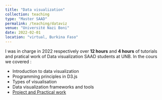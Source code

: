 ```yaml
---
title: "Data visualization"
collection: teaching
type: "Master SAAD"
permalink: /teaching/dataviz
venue: "Université Nazi Boni"
date: 2022-02-01
location: "virtual, Burkina Faso"
---
```


I was in charge in 2022 respectively over **12 hours** and **4 hours** of tutorials and pratical work of Data visualization SAAD students at UNB.
In the cours we covered :
* Introduction to data visualization
* Programming principles in D3.js
* Types of visualisation
* Data visualization frameworks and tools 
* [Project and Practical work](https://armelsoubeiga.github.io/Cours/dataviz/2021/12/01/Visualisation-des-donn%C3%A9es.html)

